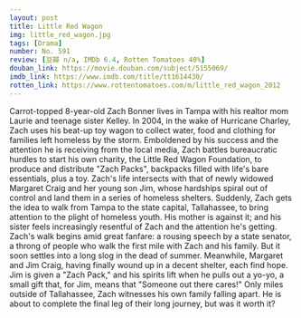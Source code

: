 ```yaml
---
layout: post 
title: Little Red Wagon
img: little_red_wagon.jpg
tags: [Drama]
number: No. 591
review: [豆瓣 n/a, IMDb 6.4, Rotten Tomatoes 40%]
douban_link: https://movie.douban.com/subject/5155069/
imdb_link: https://www.imdb.com/title/tt1614430/
rotten_link: https://www.rottentomatoes.com/m/little_red_wagon_2012
---
```


Carrot-topped 8-year-old Zach Bonner lives in Tampa with his realtor mom Laurie and teenage sister Kelley. In 2004, in the wake of Hurricane Charley, Zach uses his beat-up toy wagon to collect water, food and clothing for families left homeless by the storm. Emboldened by his success and the attention he is receiving from the local media, Zach battles bureaucratic hurdles to start his own charity, the Little Red Wagon Foundation, to produce and distribute "Zach Packs", backpacks filled with life's bare essentials, plus a toy. Zach's life intersects with that of newly widowed Margaret Craig and her young son Jim, whose hardships spiral out of control and land them in a series of homeless shelters. Suddenly, Zach gets the idea to walk from Tampa to the state capital, Tallahassee, to bring attention to the plight of homeless youth. His mother is against it; and his sister feels increasingly resentful of Zach and the attention he's getting. Zach's walk begins amid great fanfare: a rousing speech by a state senator, a throng of people who walk the first mile with Zach and his family. But it soon settles into a long slog in the dead of summer. Meanwhile, Margaret and Jim Craig, having finally wound up in a decent shelter, each find hope. Jim is given a "Zach Pack," and his spirits lift when he pulls out a yo-yo, a small gift that, for Jim, means that "Someone out there cares!" Only miles outside of Tallahassee, Zach witnesses his own family falling apart. He is about to complete the final leg of their long journey, but was it worth it?